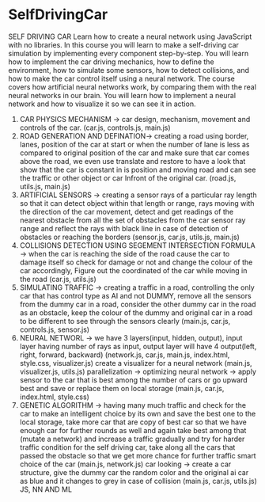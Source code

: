 # SelfDrivingCar

SELF DRIVING CAR
Learn how to create a neural network using JavaScript with no libraries. In this course you will learn to make a self-driving car simulation by implementing every component step-by-step. You will learn how to implement the car driving mechanics, how to define the environment, how to simulate some sensors, how to detect collisions, and how to make the car control itself using a neural network.
The course covers how artificial neural networks work, by comparing them with the real neural networks in our brain. You will learn how to implement a neural network and how to visualize it so we can see it in action.
1. CAR PHYSICS MECHANISM -> car design, mechanism, movement and controls of the car. (car.js, controls.js, main.js) 
2. ROAD GENERATION AND DEFINATION-> creating a road using border, lanes, position of the car at start or when the number of lane is less as compared to original position of the car and make sure that car comes above the road, we even use translate and restore to have a look that show that the car is constant in is position and moving road and can see the traffic or other object or car Infront of the original car. (road.js, utils.js, main.js)
3. ARTIFICIAL SENSORS -> creating a sensor rays of a particular ray length so that it can detect object within that length or range, rays moving with the direction of the car movement, detect and get readings of the nearest obstacle from all the set of obstacles from the car sensor ray range and reflect the rays with black line in case of detection of obstacles or reaching the borders (sensor.js, car.js, utils.js, main.js)
4. COLLISIONS DETECTION USING SEGEMENT INTERSECTION FORMULA -> when the car is reaching the side of the road cause the car to damage itself so check for damage or not and change the colour of the car accordingly, Figure out the coordinated of the car while moving in the road (car.js, utils.js)
6. SIMULATING TRAFFIC -> creating a traffic in a road, controlling the only car that has control type as AI and not DUMMY, remove all the sensors from the dummy car in a road, consider the other dummy car in the road as an obstacle, keep the colour of the dummy and original car in a road to be different to see through the sensors clearly (main.js, car.js, controls.js, sensor.js)
5. NEURAL NETWORL -> we have 3 layers(input, hidden, output), input layer having number of rays as input, output layer will have 4 output(left, right, forward, backward) (network.js, car.js, main.js, index.html, style.css, visualizer.js)
create a visualizer for a neural network  (main.js, visualizer.js, utils.js)
parallelization -> optimizing neural network -> apply sensor to the car that is best among the number of cars or go upward best and save or replace them on local storage (main.js, car.js, index.html, style.css)
6. GENETIC ALGORITHM -> having many much traffic and check for the car to make an intelligent choice by its own and save the best one to the local storage, take more car that are copy of best car so that we have enough car for further rounds as well and again take best among that (mutate a network) and increase a traffic gradually and try for harder traffic condition for the self driving car, take along all the cars that passed the obstacle so that we get more chance for further traffic smart choice of the car (main.js, network.js)
car looking -> create a car structure, give the dummy car the random color and the original ai car as blue and it changes to grey in case of collision (main.js, car.js, utils.js)
JS, NN AND ML
